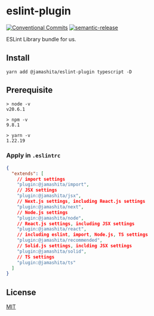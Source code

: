 # eslint-plugin

[![Conventional Commits](https://img.shields.io/badge/Conventional%20Commits-1.0.0-yellow.svg)](https://conventionalcommits.org)
[![semantic-release](https://img.shields.io/badge/%20%20%F0%9F%93%A6%F0%9F%9A%80-semantic--release-e10079.svg)](https://github.com/semantic-release/semantic-release)

ESLint Library bundle for us.

## Install

```text
yarn add @jamashita/eslint-plugin typescript -D
```

## Prerequisite

```
> node -v
v20.6.1

> npm -v
9.8.1

> yarn -v
1.22.19
```

### Apply in `.eslintrc`

```json
{
  "extends": [
    // import settings
    "plugin:@jamashita/import",
    // JSX settings
    "plugin:@jamashita/jsx",
    // Next.js settings, including React.js settings
    "plugin:@jamashita/next",
    // Node.js settings
    "plugin:@jamashita/node",
    // React.js settings, including JSX settings
    "plugin:@jamashita/react",
    // including eslint, import, Node.js, TS settings
    "plugin:@jamashita/recommended",
    // Solid.js settings, inclding JSX settings
    "plugin:@jamashita/solid",
    // TS settings
    "plugin:@jamashita/ts"
  ]
}
```

## License

[MIT](LICENSE)